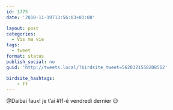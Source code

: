 ```yaml
---
id: 1775
date: '2010-11-19T13:56:03+01:00'

layout: post
categories:
  - Vis ma vie
tags:
  - tweet
format: status
publish_social: no
guid: 'http://tweets.local/?birdsite_tweet=5620321558208512'

birdsite_hashtags:
    - ff
---
```


@Daibai faux! je t’ai #ff-é vendredi dernier 😉